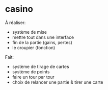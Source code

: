 # casino

À réaliser:
- système de mise
- mettre tout dans une interface
- fin de la partie (gains, pertes)
- le croupier (fonction)

Fait:
- système de tirage de cartes
- système de points
- faire un tour par tour
- choix de relancer une partie & tirer une carte
